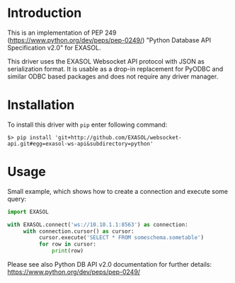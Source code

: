 # Introduction

This is an implementation of PEP 249 (https://www.python.org/dev/peps/pep-0249/)
"Python Database API Specification v2.0" for EXASOL.

This driver uses the EXASOL Websocket API protocol with JSON 
as serialization format. It is usable as a drop-in replacement 
for PyODBC and similar ODBC based packages and does not require 
any driver manager.


# Installation

To install this driver with `pip` enter following command:
```shell
$> pip install 'git+http://github.com/EXASOL/websocket-api.git#egg=exasol-ws-api&subdirectory=python'
```

# Usage

Small example, which shows how to create a connection and execute some query:
```python
import EXASOL

with EXASOL.connect('ws://10.10.1.1:8563') as connection:
     with connection.cursor() as cursor:
          cursor.execute('SELECT * FROM someschema.sometable')
          for row in cursor:
              print(row)
```


Please see also Python DB API v2.0 documentation for further details:
https://www.python.org/dev/peps/pep-0249/

